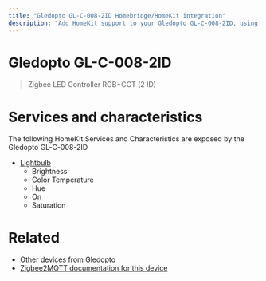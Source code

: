 ```yaml
---
title: "Gledopto GL-C-008-2ID Homebridge/HomeKit integration"
description: "Add HomeKit support to your Gledopto GL-C-008-2ID, using Homebridge, Zigbee2MQTT and homebridge-z2m."
---
```

<!---
This file has been GENERATED using src/docgen/docgen.ts
DO NOT EDIT THIS FILE MANUALLY!
-->
# Gledopto GL-C-008-2ID
> Zigbee LED Controller RGB+CCT (2 ID)


# Services and characteristics
The following HomeKit Services and Characteristics are exposed by
the Gledopto GL-C-008-2ID

* [Lightbulb](../../light.md)
  * Brightness
  * Color Temperature
  * Hue
  * On
  * Saturation


# Related
* [Other devices from Gledopto](../index.md#gledopto)
* [Zigbee2MQTT documentation for this device](https://www.zigbee2mqtt.io/devices/GL-C-008-2ID.html)